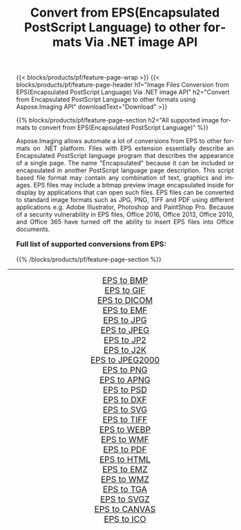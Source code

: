 ﻿---
title: Convert from EPS(Encapsulated PostScript Language) to other formats Via .NET image API 
weight: 3920
url: /net/conversion/from/eps/ 
lang: en
langdirlevel: 2
locales: zh-hans,ja,it,ru,de,es,fr,nl,id,lt,pl,pt,vi,tr,ko,zh-hant,ar,hi,th,sv,cs,uk,he
description: Using Aspose.Imaging for .NET you can easily convert from EPS(Encapsulated PostScript Language) to other formats
---

{{< blocks/products/pf/feature-page-wrap >}}
{{< blocks/products/pf/feature-page-header h1="Image Files Conversion from EPS(Encapsulated PostScript Language) Via .NET image API" h2="Convert from Encapsulated PostScript Language to other formats using Aspose.Imaging API" downloadText="Download" >}}


{{% blocks/products/pf/feature-page-section  h2="All supported image formats to convert from EPS(Encapsulated PostScript Language)" %}}
<p align=justify>Aspose.Imaging allows automate a lot of conversions from EPS to other formats on .NET platform. FIles with EPS extension essentially describe an Encapsulated PostScript language program that describes the appearance of a single page. The name "Encapsulated" because it can be included or encapsulated in another PostScript language page description. This script based file format may contain any combination of text, graphics and images. EPS files may include a bitmap preview image encapsulated inside for display by applications that can open such files. EPS files can be converted to standard image formats such as JPG, PNG, TIFF and PDF using different applications e.g. Adobe Illustrator, Photoshop and PaintShop Pro. Because of a security vulnerability in EPS files, Office 2016, Office 2013, Office 2010, and Office 365 have turned off the ability to insert EPS files into Office documents.</p>
<h3 style="margin-top:16px;">
Full list of supported conversions from EPS:
</h3>
{{% /blocks/products/pf/feature-page-section %}}
<div class="container-fluid productfamilypage bg-gray">
    <div class="convertypes bg-gray agp-content section">
        <div class="container">
		<hr style="margin-left:-20px;"/>
		<div class="row other-converters" style="gap: 10px;font-size: 19px;text-align:center;">
		    <div class='col-md-3 other-converter remove-lp remove-rp'><a href="/imaging/net/conversion/eps-to-bmp/" style="padding:15px;">EPS to BMP</a></div><div class='col-md-3 other-converter remove-lp remove-rp'><a href="/imaging/net/conversion/eps-to-gif/" style="padding:15px;">EPS to GIF</a></div><div class='col-md-3 other-converter remove-lp remove-rp'><a href="/imaging/net/conversion/eps-to-dicom/" style="padding:15px;">EPS to DICOM</a></div><div class='col-md-3 other-converter remove-lp remove-rp'><a href="/imaging/net/conversion/eps-to-emf/" style="padding:15px;">EPS to EMF</a></div><div class='col-md-3 other-converter remove-lp remove-rp'><a href="/imaging/net/conversion/eps-to-jpg/" style="padding:15px;">EPS to JPG</a></div><div class='col-md-3 other-converter remove-lp remove-rp'><a href="/imaging/net/conversion/eps-to-jpeg/" style="padding:15px;">EPS to JPEG</a></div><div class='col-md-3 other-converter remove-lp remove-rp'><a href="/imaging/net/conversion/eps-to-jp2/" style="padding:15px;">EPS to JP2</a></div><div class='col-md-3 other-converter remove-lp remove-rp'><a href="/imaging/net/conversion/eps-to-j2k/" style="padding:15px;">EPS to J2K</a></div><div class='col-md-3 other-converter remove-lp remove-rp'><a href="/imaging/net/conversion/eps-to-jpeg2000/" style="padding:15px;">EPS to JPEG2000</a></div><div class='col-md-3 other-converter remove-lp remove-rp'><a href="/imaging/net/conversion/eps-to-png/" style="padding:15px;">EPS to PNG</a></div><div class='col-md-3 other-converter remove-lp remove-rp'><a href="/imaging/net/conversion/eps-to-apng/" style="padding:15px;">EPS to APNG</a></div><div class='col-md-3 other-converter remove-lp remove-rp'><a href="/imaging/net/conversion/eps-to-psd/" style="padding:15px;">EPS to PSD</a></div><div class='col-md-3 other-converter remove-lp remove-rp'><a href="/imaging/net/conversion/eps-to-dxf/" style="padding:15px;">EPS to DXF</a></div><div class='col-md-3 other-converter remove-lp remove-rp'><a href="/imaging/net/conversion/eps-to-svg/" style="padding:15px;">EPS to SVG</a></div><div class='col-md-3 other-converter remove-lp remove-rp'><a href="/imaging/net/conversion/eps-to-tiff/" style="padding:15px;">EPS to TIFF</a></div><div class='col-md-3 other-converter remove-lp remove-rp'><a href="/imaging/net/conversion/eps-to-webp/" style="padding:15px;">EPS to WEBP</a></div><div class='col-md-3 other-converter remove-lp remove-rp'><a href="/imaging/net/conversion/eps-to-wmf/" style="padding:15px;">EPS to WMF</a></div><div class='col-md-3 other-converter remove-lp remove-rp'><a href="/imaging/net/conversion/eps-to-pdf/" style="padding:15px;">EPS to PDF</a></div><div class='col-md-3 other-converter remove-lp remove-rp'><a href="/imaging/net/conversion/eps-to-html/" style="padding:15px;">EPS to HTML</a></div><div class='col-md-3 other-converter remove-lp remove-rp'><a href="/imaging/net/conversion/eps-to-emz/" style="padding:15px;">EPS to EMZ</a></div><div class='col-md-3 other-converter remove-lp remove-rp'><a href="/imaging/net/conversion/eps-to-wmz/" style="padding:15px;">EPS to WMZ</a></div><div class='col-md-3 other-converter remove-lp remove-rp'><a href="/imaging/net/conversion/eps-to-tga/" style="padding:15px;">EPS to TGA</a></div><div class='col-md-3 other-converter remove-lp remove-rp'><a href="/imaging/net/conversion/eps-to-svgz/" style="padding:15px;">EPS to SVGZ</a></div><div class='col-md-3 other-converter remove-lp remove-rp'><a href="/imaging/net/conversion/eps-to-canvas/" style="padding:15px;">EPS to CANVAS</a></div><div class='col-md-3 other-converter remove-lp remove-rp'><a href="/imaging/net/conversion/eps-to-ico/" style="padding:15px;">EPS to ICO</a></div>
                </div>
        </div>
    </div>
</div>
<br/>

